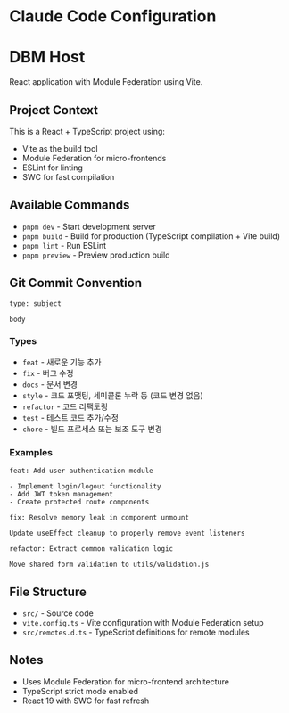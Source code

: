 # Claude Code Configuration

# DBM Host

React application with Module Federation using Vite.

## Project Context

This is a React + TypeScript project using:

- Vite as the build tool
- Module Federation for micro-frontends
- ESLint for linting
- SWC for fast compilation

## Available Commands

- `pnpm dev` - Start development server
- `pnpm build` - Build for production (TypeScript compilation + Vite build)
- `pnpm lint` - Run ESLint
- `pnpm preview` - Preview production build

## Git Commit Convention

```
type: subject

body
```

### Types

- `feat` - 새로운 기능 추가
- `fix` - 버그 수정
- `docs` - 문서 변경
- `style` - 코드 포맷팅, 세미콜론 누락 등 (코드 변경 없음)
- `refactor` - 코드 리팩토링
- `test` - 테스트 코드 추가/수정
- `chore` - 빌드 프로세스 또는 보조 도구 변경

### Examples

```
feat: Add user authentication module

- Implement login/logout functionality
- Add JWT token management
- Create protected route components
```

```
fix: Resolve memory leak in component unmount

Update useEffect cleanup to properly remove event listeners
```

```
refactor: Extract common validation logic

Move shared form validation to utils/validation.js
```

## File Structure

- `src/` - Source code
- `vite.config.ts` - Vite configuration with Module Federation setup
- `src/remotes.d.ts` - TypeScript definitions for remote modules

## Notes

- Uses Module Federation for micro-frontend architecture
- TypeScript strict mode enabled
- React 19 with SWC for fast refresh
